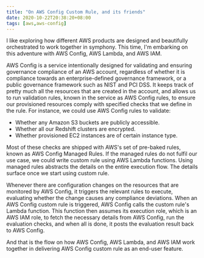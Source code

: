 ```yaml
---
title: "On AWS Config Custom Rule, and its friends"
date: 2020-10-22T20:38:20+08:00
tags: [aws,aws-config]
---
```

I like exploring how different AWS products are designed and beautifully orchestrated to work together in symphony. This time, I'm embarking on this adventure with AWS Config, AWS Lambda, and AWS IAM.

AWS Config is a service intentionally designed for validating and ensuring governance compliance of an AWS account, regardless of whether it is compliance towards an enterprise-defined governance framework, or a public governance framework such as NIST and PCI DSS. It keeps track of pretty much all the resources that are created in the account, and allows us to run validation rules, known in the service as AWS Config rules, to ensure our provisioned resources comply with specified checks that we define in the rule. For instance, we could use AWS Config rules to validate:

  - Whether any Amazon S3 buckets are publicly accessible.
  - Whether all our Redshift clusters are encrypted.
  - Whether provisioned EC2 instances are of certain instance type.

Most of these checks are shipped with AWS's set of pre-baked rules, known as AWS Config Managed Rules. If the managed rules do not fulfil our use case, we could write custom rule using AWS Lambda functions. Using managed rules abstracts the details on the entire execution flow. The details surface once we start using custom rule.

Whenever there are configuration changes on the resources that are monitored by AWS Config, it triggers the relevant rules to execute, evaluating whether the change causes any compliance deviations. When an AWS Config custom rule is triggered, AWS Config calls the custom rule's Lambda function. This function then assumes its execution role, which is an AWS IAM role, to fetch the necessary details from AWS Config, run the evaluation checks, and when all is done, it posts the evaluation result back to AWS Config.

And that is the flow on how AWS Config, AWS Lambda, and AWS IAM work together in delivering AWS Config custom rule as an end-user feature.
